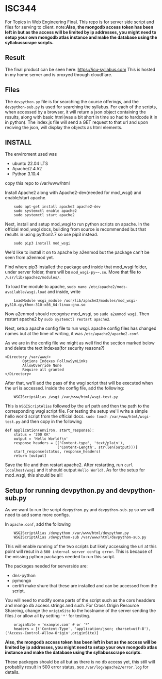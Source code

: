 # ISC344

For Topics in Web Engineering Final.
This repo is for server side script and files for serving to client.
note:**Also, the mongodb access token has been left in but as the access will be limited by ip addresses, you might need to setup your own mongodb atlas instance and make the database using the syllabusscrape scripts.**
## Result
The final product can be seen here: https://icu-syllabus.com
This is hosted in my home server and is proxyed through cloudflare.

## Files
The `devpython.py` file is for searching the course offerings, and the `devpython-sub.py` is used for searching the syllabus. For each of the scripts, when accessed by a browser, it will return a json object containing the results, along with basic html(was a bit short in time so had to hardcode it in in python). The index.js file will send a GET request to that url and upon reciving the json, will display the objects as html elements.

## INSTALL

The enviroment used was
- ubuntu 22.04 LTS
- Apache/2.4.52
- Python 3.10.4

copy this repo to /var/www/html

Install Apache2 along with Apache2-dev(needed for mod_wsgi) and enable/start apache.
```
    sudo apt-get install apache2 apache2-dev
    sudo systemctl enable apache2
    sudo systemctl start apache2
```

Next, install and setup mod_wsgi to run python scripts on apache.
In the official mod_wsgi docs, building from source is recommended but that results in using python2.7 so use pip3 instead.
```
    sudo pip3 install mod_wsgi
```

We'd like to install it on to apache by a2enmod but the package can't be seen from a2enmod yet.

Find where pip3 installed the package and inside that mod_wsgi folder, under server folder, there will be `mod_wsgi-py~~.so`. Move that file to `/usr/lib/apache2/modules/`.

To load the module to apache, `sudo nano /etc/apache2/mods-available/wsgi.load` and inside, write 
```
    LoadModule wsgi_module /usr/lib/apache2/modules/mod_wsgi-py310.cpython-310-x86_64-linux-gnu.so
```
Now a2enmod should recognise mod_wsgi, so `sudo a2enmod wsgi`. Then restart apache2 by `sudo systemctl restart apache2`.


Next, setup apache config file to run wsgi. apache config files has changed names but at the time of writing, it was `/etc/apache2/apache2.conf`. 

As we are in the config file we might as well find the section marked below and delete the text Indexes(for security reasons?)
```
<Directory /var/www/>
        Options Indexes FollowSymLinks
        AllowOverride None
        Require all granted
</Directory>
```

After that, we'll add the pass of the wsgi script that will be executed when the url is accessed. Inside the config file, add the following:
```
    WSGIScriptAlias /wsgi /var/www/html/wsgi-test.py
```
This is `WSGIScriptAlias` followed by the url path and then the path to the corresponding wsgi script file. 
For testing the setup we'll write a simple hello world script from the official docs. 
`sudo touch /var/www/html/wsgi-test.py` and then copy in the following
```
def application(environ, start_response):
    status = '200 OK'
    output = 'Hello World!\n'
    response_headers = [('Content-type', 'text/plain'),
                        ('Content-Length', str(len(output)))]
    start_response(status, response_headers)
    return [output]
```
Save the file and then restart apache2. After restarting, run `curl localhost/wsgi` and it should output `Hello World!`.
As for the setup for mod_wsgi, this should be all!

## Setup for running devpython.py and devpython-sub.py

As we want to run the script `devpython.py` and `devpython-sub.py` so we will need to add some more configs.

In `apache.conf`, add the following
```
    WSGIScriptAlias /devpython /var/www/html/devpython.py
    WSGIScriptAlias /devpython-sub /var/www/html/devpython-sub.py
```
This will enable running of the two scripts but likely accessing the url at this point will resut in a `500 internal server config error`. This is because of the missing python packages needed to run this script.

The packeges needed for serverside are:
- dns-python
- pymongo
- certifi
make shure that these are installed and can be accessed from the script.

You will need to modify soma parts of the script such as the cors headders and mongo db access strings and such.
For Cross Origin Resource Shareing, change the `originSite` to the hostname of the server sending the files / or allow all by setting `'*'` for testing.
```
    originSite = 'example.com' # or '*'
    headers = [('Content-Type', 'application/json; charset=utf-8'),('Access-Control-Allow-Origin',originSite)]
```
**Also, the mongodb access token has been left in but as the access will be limited by ip addresses, you might need to setup your own mongodb atlas instance and make the database using the syllabusscrape scripts.**

These packeges should be all but as there is no db access yet, this still will probablly result in 500 error status, see `/var/log/apache2/error.log` for details.
